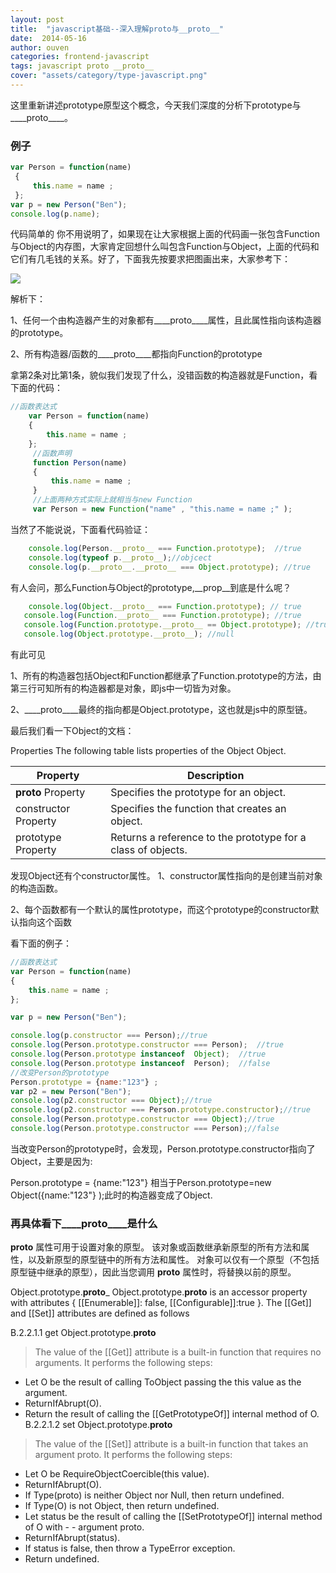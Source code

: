 ```yaml
---
layout: post
title:  "javascript基础--深入理解proto与__proto__"
date:  2014-05-16
author: ouven
categories: frontend-javascript
tags: javascript proto __proto__
cover: "assets/category/type-javascript.png"
---
```


这里重新讲述prototype原型这个概念，今天我们深度的分析下prototype与____proto____。



### 例子

```javascript
var Person = function(name)  
 {  
     this.name = name ;  
 };  
var p = new Person("Ben");  
console.log(p.name);  
```

代码简单的 你不用说明了，如果现在让大家根据上面的代码画一张包含Function与Object的内存图，大家肯定回想什么叫包含Function与Object，上面的代码和它们有几毛钱的关系。好了，下面我先按要求把图画出来，大家参考下：

![](http://7tszky.com1.z0.glb.clouddn.com/Fr5kpmvSgM5JuW4gJF66-xtsAMB9)

解析下：

1、任何一个由构造器产生的对象都有____proto____属性，且此属性指向该构造器的prototype。

2、所有构造器/函数的____proto____都指向Function的prototype

拿第2条对比第1条，貌似我们发现了什么，没错函数的构造器就是Function，看下面的代码：

```javascript
//函数表达式  
    var Person = function(name)  
    {  
        this.name = name ;  
    };  
     //函数声明  
     function Person(name)  
     {  
         this.name = name ;  
     }  
     //上面两种方式实际上就相当与new Function  
     var Person = new Function("name" , "this.name = name ;" );  
```

当然了不能说说，下面看代码验证：

```javascript
    console.log(Person.__proto__ === Function.prototype);  //true  
    console.log(typeof p.__proto__);//objcect  
    console.log(p.__proto__.__proto__ === Object.prototype); //true  
```

有人会问，那么Function与Object的prototype,__prop__到底是什么呢？

```javascript
    console.log(Object.__proto__ === Function.prototype); // true  
   console.log(Function.__proto__ === Function.prototype); //true  
   console.log(Function.prototype.__proto__ == Object.prototype); //true  
   console.log(Object.prototype.__proto__); //null  
```

有此可见

1、所有的构造器包括Object和Function都继承了Function.prototype的方法，由第三行可知所有的构造器都是对象，即js中一切皆为对象。

2、____proto____最终的指向都是Object.prototype，这也就是js中的原型链。



最后我们看一下Object的文档：

Properties
The following table lists properties of the Object Object.

| Property | Description |
|---|---|
| ____proto____ Property | Specifies the prototype for an object. |
| constructor Property | Specifies the function that creates an object.|
| prototype Property | Returns a reference to the prototype for a class of objects.|

发现Object还有个constructor属性。
1、constructor属性指向的是创建当前对象的构造函数。

2、每个函数都有一个默认的属性prototype，而这个prototype的constructor默认指向这个函数

看下面的例子：

```javascript
//函数表达式  
var Person = function(name)  
{  
    this.name = name ;  
};  

var p = new Person("Ben");  

console.log(p.constructor === Person);//true  
console.log(Person.prototype.constructor === Person);  //true  
console.log(Person.prototype instanceof  Object);  //true  
console.log(Person.prototype instanceof  Person);  //false  
//改变Person的prototype  
Person.prototype = {name:"123"} ;  
var p2 = new Person("Ben");  
console.log(p2.constructor === Object);//true  
console.log(p2.constructor === Person.prototype.constructor);//true  
console.log(Person.prototype.constructor === Object);//true  
console.log(Person.prototype.constructor === Person);//false  
```

当改变Person的prototype时，会发现，Person.prototype.constructor指向了Object，主要是因为:

Person.prototype = {name:"123"} 相当于Person.prototype=new Object({name:"123"} );此时的构造器变成了Object.


### 再具体看下____proto____是什么

____proto____ 属性可用于设置对象的原型。
该对象或函数继承新原型的所有方法和属性，以及新原型的原型链中的所有方法和属性。 对象可以仅有一个原型（不包括原型链中继承的原型），因此当您调用 ____proto____ 属性时，将替换以前的原型。

Object.prototype.____proto_____
Object.prototype.____proto____ is an accessor property with attributes { [[Enumerable]]: false, [[Configurable]]:true }. The [[Get]] and [[Set]] attributes are defined as follows

B.2.2.1.1
get Object.prototype.____proto____

> The value of the [[Get]] attribute is a built-in function that requires no arguments. It performs the following steps:

- Let O be the result of calling ToObject passing the this value as the argument.
- ReturnIfAbrupt(O).
- Return the result of calling the [[GetPrototypeOf]] internal method of O.
B.2.2.1.2
set Object.prototype.____proto____

> The value of the [[Set]] attribute is a built-in function that takes an argument proto. It performs the following steps:

- Let O be RequireObjectCoercible(this value).
- ReturnIfAbrupt(O).
- If Type(proto) is neither Object nor Null, then return undefined.
- If Type(O) is not Object, then return undefined.
- Let status be the result of calling the [[SetPrototypeOf]] internal method of O with - - argument proto.
- ReturnIfAbrupt(status).
- If status is false, then throw a TypeError exception.
- Return undefined. 

 